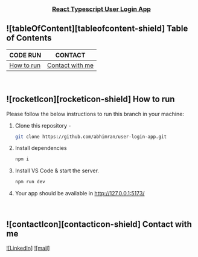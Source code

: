 <p align="center">
    <h3 align="center"><a href="https://mellifluous-dolphin-bd2b20.netlify.app/">React Typescript User Login App  </a></h3>
</p>

<!-- TABLE OF CONTENTS -->

## ![tableOfContent][tableofcontent-shield] Table of Contents

| CODE RUN                   | CONTACT                         |
| -------------------------- | ------------------------------- |
| [How to run](#-how-to-run) | [Contact with me](#-contact-us) |

<br>

<!-- HOW TO RUN -->

## ![rocketIcon][rocketicon-shield] How to run

Please follow the below instructions to run this branch in your machine:

1. Clone this repository -
   ```sh
   git clone https://github.com/abhimran/user-login-app.git
   ```
2. Install dependencies
   ```sh
   npm i
   ```
3. Install VS Code & start the server.
   ```sh
   npm run dev
   ```
4. Your app should be available in http://127.0.0.1:5173/

<br>

<!-- CONTACT  -->

## ![contactIcon][contacticon-shield] Contact with me

[![LinkedIn]][linkedin-url]
[![mail]][mail-url]

<!-- MARKDOWN LINKS & IMAGES -->

[linkedin-url]: https://www.linkedin.com/in/abhimran/
[mail-url]: abhimrann@gmail.com
